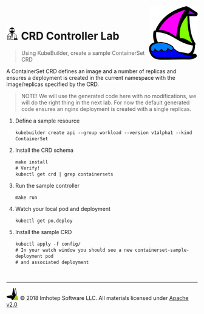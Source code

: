 <img src="../assets/k8sland.png" align="right" width="128" height="auto"/>

<br/>

# <img src="../assets/lab.png" width="32" height="auto"/> CRD Controller Lab

> Using KubeBuilder, create a sample ContainerSet CRD

A ContainerSet CRD defines an image and a number of replicas and ensures a
deployment is created in the current namespace with the image/replicas specified
by the CRD.

> NOTE! We will use the generated code here with no modifications, we will do
> the right thing in the next lab. For now the default generated code ensures
> an nginx deployment is created with a single replicas.

1. Define a sample resource

    ```shell
    kubebuilder create api --group workload --version v1alpha1 --kind ContainerSet
    ```

1. Install the CRD schema

    ```shell
    make install
    # Verify!
    kubectl get crd | grep containersets
    ```

1. Run the sample controller

    ```shell
    make run
    ```

1. Watch your local pod and deployment

    ```shell
    kubectl get po,deploy
    ```

1. Install the sample CRD

   ```shell
   kubectl apply -f config/
   # In your watch window you should see a new containerset-sample-deployment pod
   # and associated deployment
   ```


<br/>

---
<img src="../assets/imhotep_logo.png" width="32" height="auto"/> © 2018 Imhotep Software LLC.
All materials licensed under [Apache v2.0](http://www.apache.org/licenses/LICENSE-2.0)